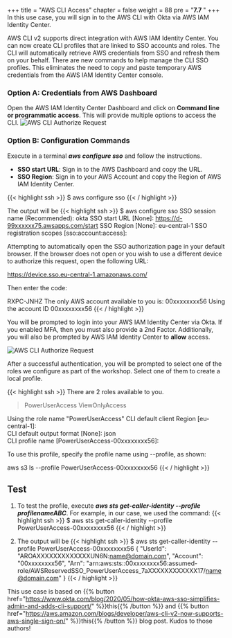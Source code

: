 +++
title = "AWS CLI Access"
chapter = false
weight = 88
pre = "<b>7.7 </b>"
+++
In this use case, you will sign in to the AWS CLI with Okta via AWS IAM Identity Center.

AWS CLI v2 supports direct integration with AWS IAM Identity Center. You can now create CLI profiles that are linked to SSO accounts and roles. The CLI will automatically retrieve AWS credentials from SSO and refresh them on your behalf. There are new commands to help manage the CLI SSO profiles. This eliminates the need to copy and paste temporary AWS credentials from the AWS IAM Identity Center console.

### Option A: Credentials from AWS Dashboard
Open the AWS IAM Identity Center Dashboard and click on **Command line or programmatic access**. This will provide multiple options to access the CLI.
![AWS CLI Authorize Request](/images/760_aws_dashboard_cli.png)

### Option B: Configuration Commands
Execute in a terminal ***aws configure sso*** and follow the instructions.

- **SSO start URL**: Sign in to the AWS Dashboard and copy the URL.
- **SSO Region**: Sign in to your AWS Account and copy the Region of AWS IAM Identity Center.

{{< highlight ssh >}}
$ aws configure sso
{{< / highlight >}}

The output will be
{{< highlight ssh >}}
$ aws configure sso
SSO session name (Recommended): okta
SSO start URL [None]: https://d-99xxxxxx75.awsapps.com/start
SSO Region [None]: eu-central-1
SSO registration scopes [sso:account:access]:

Attempting to automatically open the SSO authorization page in your default browser.
If the browser does not open or you wish to use a different device to authorize this request, open the following URL:

https://device.sso.eu-central-1.amazonaws.com/

Then enter the code:

RXPC-JNHZ
The only AWS account available to you is: 00xxxxxxxx56
Using the account ID  00xxxxxxxx56
{{< / highlight >}}

You will be prompted to login into your AWS IAM Identity Center via Okta. If you enabled MFA, then you must also provide a 2nd Factor. Additionally, you will also be prompted by AWS IAM Identity Center to **allow** access.

![AWS CLI Authorize Request](/images/aws_cli_authorize_request.png)

After a successful authentication, you will be prompted to select one of the roles we configure as part of the workshop. Select one of them to create a local profile.

{{< highlight ssh >}}
There are 2 roles available to you.
> PowerUserAccess
  ViewOnlyAccess

Using the role name "PowerUserAccess"
CLI default client Region [eu-central-1]:                                                             
CLI default output format [None]: json                                         
CLI profile name [PowerUserAccess-00xxxxxxxx56]:

To use this profile, specify the profile name using --profile, as shown:

aws s3 ls --profile PowerUserAccess-00xxxxxxxx56
{{< / highlight >}}

## Test

1. To test the profile, execute ***aws sts get-caller-identity --profile profilenameABC***. For example, in our case, we used the command:
{{< highlight ssh >}}
$ aws sts get-caller-identity --profile PowerUserAccess-00xxxxxxxx56
{{< / highlight >}}

2. The output will be
{{< highlight ssh >}}
$ aws sts get-caller-identity --profile PowerUserAccess-00xxxxxxxx56
{
    "UserId": "AROAXXXXXXXXXXXXXUN6N:name@domain.com",
    "Account": "00xxxxxxxx56",
    "Arn": "arn:aws:sts::00xxxxxxxx56:assumed-role/AWSReservedSSO_PowerUserAccess_7aXXXXXXXXXXXX17/name@domain.com"
}
{{< / highlight >}}

This use case is based on {{% button href="https://www.okta.com/blog/2020/05/how-okta-aws-sso-simplifies-admin-and-adds-cli-support/" %}}this{{% /button %}} and {{% button href="https://aws.amazon.com/blogs/developer/aws-cli-v2-now-supports-aws-single-sign-on/" %}}this{{% /button %}} blog post. Kudos to those authors!
